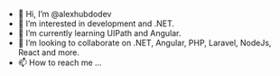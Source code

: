 - 👋 Hi, I’m @alexhubdodev
- 👀 I’m interested in development and .NET.
- 🌱 I’m currently learning UIPath and Angular.
- 💞️ I’m looking to collaborate on .NET, Angular, PHP, Laravel, NodeJs, React and more.
- 📫 How to reach me ...

<!---
alexhubdodev/alexhubdodev is a ✨ special ✨ repository because its `README.md` (this file) appears on your GitHub profile.
You can click the Preview link to take a look at your changes.
--->
